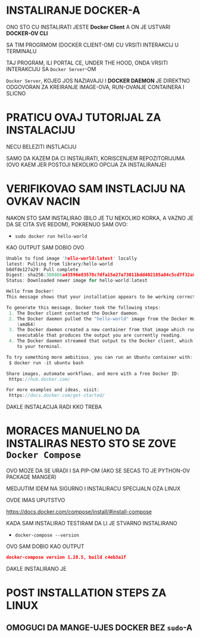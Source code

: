 # INSTALIRANJE DOCKER-A

ONO STO CU INSTALIRATI JESTE **Docker Client** A ON JE USTVARI **DOCKER-OV CLI**

SA TIM PROGRMOM (DOCKER CLIENT-OM) CU VRSITI INTERAKCIJ U TERMINALU

TAJ PROGRAM, ILI PORTAL CE, UNDER THE HOOD, ONDA VRSITI INTERAKCIJU SA `Docker Server`-OM

`Docker Server`, KOJEG JOS NAZIAVAJU I **DOCKER DAEMON** JE DIREKTNO ODGOVORAN ZA KREIRANJE IMAGE-OVA, RUN-OVANJE CONTAINERA I SLICNO

# PRATICU OVAJ TUTORIJAL ZA INSTALACIJU

NECU BELEZITI INSTLACIJU

SAMO DA KAZEM DA CI INSTALIRATI, KORISCENJEM REPOZITORIJUMA (OVO KAEM JER POSTOJI NEKOLIKO OPCIJA ZA INSTALIRANJE)

# VERIFIKOVAO SAM INSTLACIJU NA OVKAV NACIN

NAKON STO SAM INSTALIRAO (BILO JE TU NEKOLIKO KORKA, A VAZNO JE DA SE CITA SVE REDOM), POKRENUO SAM OVO:

- `sudo docker run hello-world`

KAO OUTPUT SAM DOBIO OVO

```c
Unable to find image 'hello-world:latest' locally
latest: Pulling from library/hello-world
b8dfde127a29: Pull complete 
Digest: sha256:308866a43596e83578c7dfa15e27a73011bdd402185a84c5cd7f32a88b501a24
Status: Downloaded newer image for hello-world:latest

Hello from Docker!
This message shows that your installation appears to be working correctly.

To generate this message, Docker took the following steps:
 1. The Docker client contacted the Docker daemon.
 2. The Docker daemon pulled the "hello-world" image from the Docker Hub.
    (amd64)
 3. The Docker daemon created a new container from that image which runs the
    executable that produces the output you are currently reading.
 4. The Docker daemon streamed that output to the Docker client, which sent it
    to your terminal.

To try something more ambitious, you can run an Ubuntu container with:
 $ docker run -it ubuntu bash

Share images, automate workflows, and more with a free Docker ID:
 https://hub.docker.com/

For more examples and ideas, visit:
 https://docs.docker.com/get-started/

```

DAKLE INSTALACIJA RADI KKO TREBA

# MORACES MANUELNO DA INSTALIRAS NESTO STO SE ZOVE `Docker Compose`

OVO MOZE DA SE URADI I SA PIP-OM (AKO SE SECAS TO JE PYTHON-OV PACKAGE MANGER)

MEDJUTIM IDEM NA SIGURNO I INSTALIRACU SPECIJALN OZA LINUX

OVDE IMAS UPUTSTVO

<https://docs.docker.com/compose/install/#install-compose>

KADA SAM INSTALIRAO TESTIRAM DA LI JE STVARNO INSTALIRANO

- `docker-compose --version`

OVO SAM DOBIO KAO OUTPUT

```json
docker-compose version 1.28.5, build c4eb3a1f
```

DAKLE INSTALIRANO JE

# POST INSTALLATION STEPS ZA LINUX

## OMOGUCI DA MANGE-UJES DOCKER BEZ `sudo`-A

